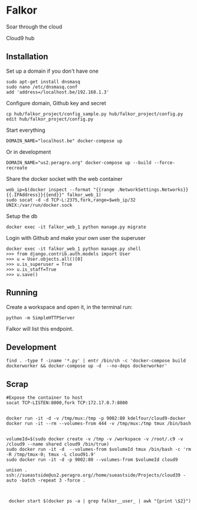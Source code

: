 Falkor
====
Soar through the cloud

Cloud9 hub

Installation
-----
Set up a domain if you don't have one
```
sudo apt-get install dnsmasq
sudo nano /etc/dnsmasq.conf
add 'address=/localhost.be/192.168.1.3'
```
Configure domain, Github key and secret
```
cp hub/falkor_project/config_sample.py hub/falkor_project/config.py 
edit hub/falkor_project/config.py 
```
Start everything
```
DOMAIN_NAME="localhost.be" docker-compose up
```
Or in development
```
DOMAIN_NAME="us2.peragro.org" docker-compose up --build --force-recreate
```
Share the docker socket with the web container
```
web_ip=$(docker inspect --format "{{range .NetworkSettings.Networks}}{{.IPAddress}}{{end}}" falkor_web_1)
sudo socat -d -d TCP-L:2375,fork,range=$web_ip/32 UNIX:/var/run/docker.sock
```
Setup the db
```
docker exec -it falkor_web_1 python manage.py migrate
``` 
Login with Github and make your own user the superuser
```
docker exec -it falkor_web_1 python manage.py shell
>>> from django.contrib.auth.models import User
>>> u = User.objects.all()[0]
>>> u.is_superuser = True
>>> u.is_staff=True
>>> u.save()
```


Running
-------

Create a workspace and open it, in the terminal run:
``` 
python -m SimpleHTTPServer
``` 
Falkor will list this endpoint.


Development
------------
``` 
find . -type f -iname '*.py' | entr /bin/sh -c 'docker-compose build dockerworker && docker-compose up -d  --no-deps dockerworker'
``` 

 
Scrap
------
``` 
#Expose the container to host
socat TCP-LISTEN:8000,fork TCP:172.17.0.7:8000
 

docker run -it -d -v /tmp/mux:/tmp -p 9002:80 kdelfour/cloud9-docker
docker run -it --rm --volumes-from 444 -v /tmp/mux:/tmp tmux /bin/bash


volumeId=$(sudo docker create -v /tmp -v /workspace -v /root/.c9 -v /cloud9 --name shared cloud9 /bin/true)
sudo docker run -it -d  --volumes-from $volumeId tmux /bin/bash -c 'rm -R /tmp/tmux-0; tmux -L cloud91.9'
sudo docker run -it -d -p 9002:80 --volumes-from $volumeId cloud9

unison . ssh://sueastside@us2.peragro.org//home/sueastside/Projects/cloud39 -auto -batch -repeat 3 -force .



 docker start $(docker ps -a | grep falkor__user_ | awk "{print \$2}")

```